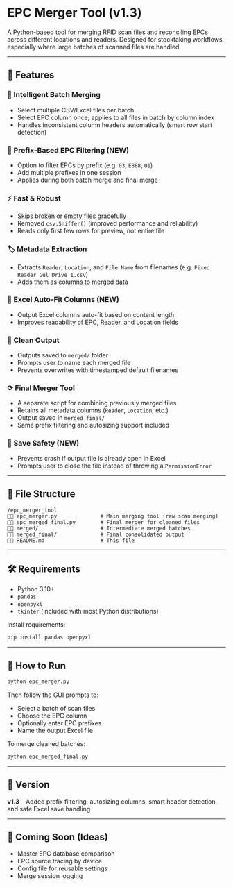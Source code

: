 # EPC Merger Tool (v1.3)

A Python-based tool for merging RFID scan files and reconciling EPCs across different locations and readers. Designed for stocktaking workflows, especially where large batches of scanned files are handled.

---

## 🔧 Features

### 🧠 Intelligent Batch Merging

* Select multiple CSV/Excel files per batch
* Select EPC column once; applies to all files in batch by column index
* Handles inconsistent column headers automatically (smart row start detection)

### 🌟 Prefix-Based EPC Filtering (NEW)

* Option to filter EPCs by prefix (e.g. `03`, `E888`, `01`)
* Add multiple prefixes in one session
* Applies during both batch merge and final merge

### ⚡ Fast & Robust

* Skips broken or empty files gracefully
* Removed `csv.Sniffer()` (improved performance and reliability)
* Reads only first few rows for preview, not entire file

### 🏷️ Metadata Extraction

* Extracts `Reader`, `Location`, and `File Name` from filenames (e.g. `Fixed Reader_Gul Drive_1.csv`)
* Adds them as columns to merged data

### 📏 Excel Auto-Fit Columns (NEW)

* Output Excel columns auto-fit based on content length
* Improves readability of EPC, Reader, and Location fields

### 💾 Clean Output

* Outputs saved to `merged/` folder
* Prompts user to name each merged file
* Prevents overwrites with timestamped default filenames

### ⟳ Final Merger Tool

* A separate script for combining previously merged files
* Retains all metadata columns (`Reader`, `Location`, etc.)
* Output saved in `merged_final/`
* Same prefix filtering and autosizing support included

### 🛯️ Save Safety (NEW)

* Prevents crash if output file is already open in Excel
* Prompts user to close the file instead of throwing a `PermissionError`

---

## 📁 File Structure

```
/epc_merger_tool
🕺🏼 epc_merger.py              # Main merging tool (raw scan merging)
🕺🏼 epc_merged_final.py        # Final merger for cleaned files
🕺🏼 merged/                    # Intermediate merged batches
🕺🏼 merged_final/              # Final consolidated output
🕺🏼 README.md                  # This file
```

---

## 🛠 Requirements

* Python 3.10+
* `pandas`
* `openpyxl`
* `tkinter` (included with most Python distributions)

Install requirements:

```bash
pip install pandas openpyxl
```

---

## 🚀 How to Run

```bash
python epc_merger.py
```

Then follow the GUI prompts to:

* Select a batch of scan files
* Choose the EPC column
* Optionally enter EPC prefixes
* Name the output Excel file

To merge cleaned batches:

```bash
python epc_merged_final.py
```

---

## 📌 Version

**v1.3** – Added prefix filtering, autosizing columns, smart header detection, and safe Excel save handling

---

## 🧪 Coming Soon (Ideas)

* Master EPC database comparison
* EPC source tracing by device
* Config file for reusable settings
* Merge session logging
